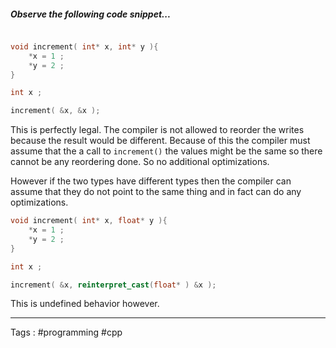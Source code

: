 ##### Observe the following code snippet...

```c

void increment( int* x, int* y ){
	*x = 1 ;
	*y = 2 ;
}

int x ;

increment( &x, &x ); 

```

This is perfectly legal. The compiler is not allowed to reorder the writes because the result would be different. Because of this the compiler must assume that the a call to `increment()` the values might be the same so there cannot be any reordering done. So no additional optimizations. 

However if the two types have different types then the compiler can assume that they do not point to the same thing and in fact can do any optimizations. 

```cpp
void increment( int* x, float* y ){
	*x = 1 ;
	*y = 2 ;
}

int x ;

increment( &x, reinterpret_cast(float* ) &x ); 
```

This is undefined behavior however. 

___
Tags : #programming #cpp 